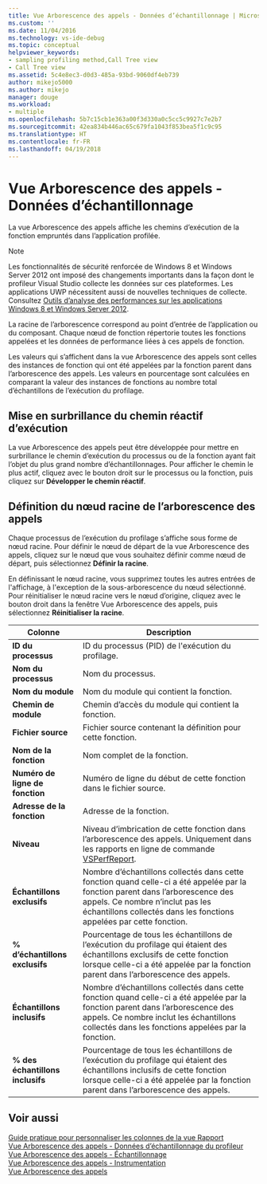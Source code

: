 ```yaml
---
title: Vue Arborescence des appels - Données d’échantillonnage | Microsoft Docs
ms.custom: ''
ms.date: 11/04/2016
ms.technology: vs-ide-debug
ms.topic: conceptual
helpviewer_keywords:
- sampling profiling method,Call Tree view
- Call Tree view
ms.assetid: 5c4e8ec3-d0d3-485a-93bd-9060df4eb739
author: mikejo5000
ms.author: mikejo
manager: douge
ms.workload:
- multiple
ms.openlocfilehash: 5b7c15cb1e363a00f3d330a0c5cc5c9927c7e2b7
ms.sourcegitcommit: 42ea834b446ac65c679fa1043f853bea5f1c9c95
ms.translationtype: HT
ms.contentlocale: fr-FR
ms.lasthandoff: 04/19/2018
---
```

# <a name="call-tree-view---sampling-data"></a>Vue Arborescence des appels - Données d’échantillonnage
La vue Arborescence des appels affiche les chemins d’exécution de la fonction empruntés dans l’application profilée.  
  
> [!NOTE]
>  Les fonctionnalités de sécurité renforcée de Windows 8 et Windows Server 2012 ont imposé des changements importants dans la façon dont le profileur Visual Studio collecte les données sur ces plateformes. Les applications UWP nécessitent aussi de nouvelles techniques de collecte. Consultez [Outils d’analyse des performances sur les applications Windows 8 et Windows Server 2012](../profiling/performance-tools-on-windows-8-and-windows-server-2012-applications.md).  
  
 La racine de l’arborescence correspond au point d’entrée de l’application ou du composant. Chaque nœud de fonction répertorie toutes les fonctions appelées et les données de performance liées à ces appels de fonction.  
  
 Les valeurs qui s’affichent dans la vue Arborescence des appels sont celles des instances de fonction qui ont été appelées par la fonction parent dans l’arborescence des appels. Les valeurs en pourcentage sont calculées en comparant la valeur des instances de fonctions au nombre total d’échantillons de l’exécution du profilage.  
  
## <a name="highlighting-the-execution-hot-path"></a>Mise en surbrillance du chemin réactif d’exécution  
 La vue Arborescence des appels peut être développée pour mettre en surbrillance le chemin d’exécution du processus ou de la fonction ayant fait l’objet du plus grand nombre d’échantillonnages. Pour afficher le chemin le plus actif, cliquez avec le bouton droit sur le processus ou la fonction, puis cliquez sur **Développer le chemin réactif**.  
  
## <a name="setting-the-call-tree-root-node"></a>Définition du nœud racine de l’arborescence des appels  
 Chaque processus de l’exécution du profilage s’affiche sous forme de nœud racine. Pour définir le nœud de départ de la vue Arborescence des appels, cliquez sur le nœud que vous souhaitez définir comme nœud de départ, puis sélectionnez **Définir la racine**.  
  
 En définissant le nœud racine, vous supprimez toutes les autres entrées de l'affichage, à l'exception de la sous-arborescence du nœud sélectionné. Pour réinitialiser le nœud racine vers le nœud d’origine, cliquez avec le bouton droit dans la fenêtre Vue Arborescence des appels, puis sélectionnez **Réinitialiser la racine**.  
  
|Colonne|Description|  
|------------|-----------------|  
|**ID du processus**|ID du processus (PID) de l'exécution du profilage.|  
|**Nom du processus**|Nom du processus.|  
|**Nom du module**|Nom du module qui contient la fonction.|  
|**Chemin de module**|Chemin d’accès du module qui contient la fonction.|  
|**Fichier source**|Fichier source contenant la définition pour cette fonction.|  
|**Nom de la fonction**|Nom complet de la fonction.|  
|**Numéro de ligne de fonction**|Numéro de ligne du début de cette fonction dans le fichier source.|  
|**Adresse de la fonction**|Adresse de la fonction.|  
|**Niveau**|Niveau d’imbrication de cette fonction dans l’arborescence des appels. Uniquement dans les rapports en ligne de commande [VSPerfReport](../profiling/vsperfreport.md).|  
|**Échantillons exclusifs**|Nombre d’échantillons collectés dans cette fonction quand celle-ci a été appelée par la fonction parent dans l’arborescence des appels. Ce nombre n’inclut pas les échantillons collectés dans les fonctions appelées par cette fonction.|  
|**% d’échantillons exclusifs**|Pourcentage de tous les échantillons de l’exécution du profilage qui étaient des échantillons exclusifs de cette fonction lorsque celle-ci a été appelée par la fonction parent dans l’arborescence des appels.|  
|**Échantillons inclusifs**|Nombre d’échantillons collectés dans cette fonction quand celle-ci a été appelée par la fonction parent dans l’arborescence des appels. Ce nombre inclut les échantillons collectés dans les fonctions appelées par la fonction.|  
|**% des échantillons inclusifs**|Pourcentage de tous les échantillons de l’exécution du profilage qui étaient des échantillons inclusifs de cette fonction lorsque celle-ci a été appelée par la fonction parent dans l’arborescence des appels.|  
  
## <a name="see-also"></a>Voir aussi  
 [Guide pratique pour personnaliser les colonnes de la vue Rapport](../profiling/how-to-customize-report-view-columns.md)   
 [Vue Arborescence des appels - Données d’échantillonnage du profileur](../profiling/call-tree-view-sampling-data.md)   
 [Vue Arborescence des appels - Échantillonnage](../profiling/call-tree-view-dotnet-memory-sampling-data.md)   
 [Vue Arborescence des appels - Instrumentation](../profiling/call-tree-view-dotnet-memory-instrumentation-data.md)   
 [Vue Arborescence des appels](../profiling/call-tree-view-instrumentation-data.md)